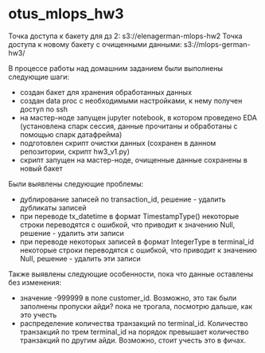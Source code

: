# otus_mlops_hw3

Точка доступа к бакету для дз 2: s3://elenagerman-mlops-hw2
Точка доступа к новому бакету с очищенными данными: s3://mlops-german-hw3/

В процессе работы над домашним заданием были выполнены следующие шаги:
- создан бакет для хранения обработанных данных
- создан data proc с необходимыми настройками, к нему получен доступ по ssh
- на мастер-ноде запущен jupyter notebook, в котором проведено EDA (установлена спарк сессия, данные прочитаны и обработаны с помощью спарк датафрейма)
- подготовлен скрипт очистки данных (сохранен в данном репозитории, скрипт hw3_v1.py)
- скрипт запущен на мастер-ноде, очищенные данные сохранены в новый бакет

Были выявлены следующие проблемы:
- дублирование записей по transaction_id, решение - удалить дубликаты записей
- при переводе tx_datetime в формат TimestampType() некоторые строки переводятся с ошибкой, что приводит к значению Null, решение - удалить эти записи
- при переводе некоторых записей в формат IntegerType в terminal_id некоторые строки переводятся с ошибкой, что приводит к значению Null, решение - удалить эти записи

Также выявлены следующие особенности, пока что данные оставлены без изменения:
- значение -999999 в поле customer_id. Возможно, это так были заполнены пропуски айди? пока не трогала, посмотрю дальше, как это учесть
- распределение количества транзакций по terminal_id. Количество транзакций по трем terminal_id на порядок превышает количество транзакций по другим айди. Возможно, стоит учесть это в фичах. 
